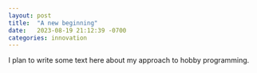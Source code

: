 ```yaml
---
layout: post
title:  "A new beginning"
date:   2023-08-19 21:12:39 -0700
categories: innovation
---
```


I plan to write some text here about my approach to hobby programming.